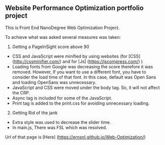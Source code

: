 ## Website Performance Optimization portfolio project

This is Front End NanoDegree Web Optimization Project.

To achieve what was asked several measures was taken:

1. Getting a PageInSight score above 90
 * CSS and JavaScript were minified by using websites (for [CSS] (http://cssminifier.com/) and for [Js] (https://jscompress.com/)  )
 * Loading fonts from Google was decreasing the score therefore it was removed. However, If you want to use a different font, you have to consider the load time of that font. In this case, default was Open Sans and loading OpenSans was unnecessary.
 * JavaScript and CSS were moved under the body tag. So, it will not affect the CRP.
 * Async tag is included for some of the JavaScript.
 * Print tag is added to the print.css for avoiding unnecessary loading.

2. Getting Rid of the jank
 * Extra style was used to decrease the slider time.
 * In main.js, There was FSL which was resolved.


Url of that page is [Here] (https://ernsnl.github.io/Web-Optimization/)
